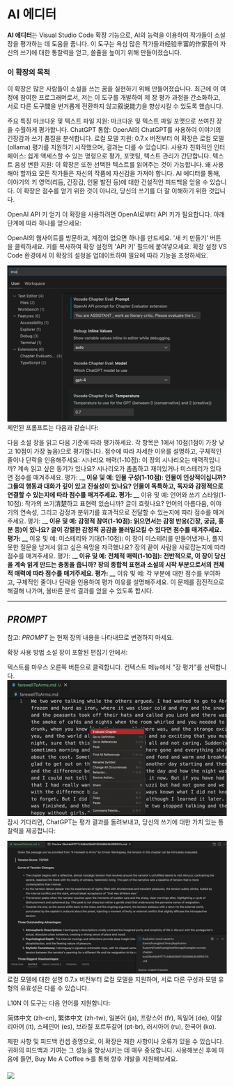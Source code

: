 # AI 에디터

**AI 에디터**는 Visual Studio Code 확장 기능으로, AI의 능력을 이용하여 작가들이 소설 장을 평가하는 데 도움을 줍니다. 이 도구는 욕심 많은 작가들과经验丰富的作家들이 자신의 쓰기에 대한 통찰력을 얻고, 쓸줄을 높이기 위해 만들어졌습니다.

### 이 확장의 목적

이 확장은 많은 사람들이 소설을 쓰는 꿈을 실현하기 위해 만들어졌습니다. 최근에 이 여정에 참여한 프로그래머로서, 저는 이 도구를 개발하여 제 장 평가 과정을 간소화하고, 서로 다른 도구間을 번거롭게 전환하지 않고叙说能力을 향상시킬 수 있도록 했습니다.

주요 특징
마크다운 및 텍스트 파일 지원: 마크다운 및 텍스트 파일 포맷으로 쓰여진 장을 수월하게 평가합니다.
ChatGPT 통합: OpenAI의 ChatGPT를 사용하여 이야기의 긴장감과 쓰기 품질을 분석합니다.
로컬 모델 지원: 0.7.x 버전부터 이 확장은 로컬 모델(ollama) 평가를 지원하기 시작했으며, 결과는 다를 수 있습니다.
사용자 친화적인 인터페이스: 쉽게 액세스할 수 있는 명령으로 평가, 포맷팅, 텍스트 관리가 간단합니다.
텍스트 음성 변환 지원: 이 확장은 또한 선택한 텍스트를 읽어주는 것이 가능합니다.
왜 사용해야 할까요
모든 작가들은 자신의 작품에 자신감을 가져야 합니다. AI 에디터를 통해, 이야기의 키 영역(리듬, 긴장감, 인물 발전 등)에 대한 건설적인 피드백을 얻을 수 있습니다. 이 확장은 점수를 얻기 위한 것이 아니라, 당신의 쓰기를 더 잘 이해하기 위한 것입니다.

OpenAI API 키 얻기
이 확장을 사용하려면 OpenAI로부터 API 키가 필요합니다. 아래 단계에 따라 하나를 얻으세요:

OpenAI의 웹사이트를 방문하고, 계정이 없으면 하나를 만드세요.
'새 키 만들기' 버튼을 클릭하세요.
키를 복사하여 확장 설정의 'API 키' 필드에 붙여넣으세요.
확장 설정
VS Code 환경에서 이 확장의 설정을 업데이트하여 필요에 따라 기능을 조정하세요.

<img src="resources/setup.png" alt="설정" />
제안된 프롬프트는 다음과 같습니다:

다음 소설 장을 읽고 다음 기준에 따라 평가하세요. 각 항목은 1에서 10점(1점이 가장 낮고 10점이 가장 높음)으로 평가합니다. 점수에 따라 자세한 이유를 설명하고, 구체적인 줄이나 단락을 인용해주세요:
시나리오 매력(1-10점): 이 장의 시나리오는 매력적입니까? 계속 읽고 싶은 동기가 있나요? 시나리오가 촘촘하고 재미있거나 미스테리가 있다면 점수를 매겨주세요. 평가: \_**\_ 이유 및 예:
인물 구성(1-10점): 인물이 인상적이십니까? 그들의 행동과 대화가 깊이 있고 진실성이 있나요? 인물이 독특하고, 독자와 감정적으로 연결할 수 있는지에 따라 점수를 매겨주세요. 평가: \_\_** 이유 및 예:
언어와 쓰기 스타일(1-10점): 작가의 쓰기清楚하고 표현력 있습니까? 글이 흐릿나요? 언어의 아름다움, 이야기의 연속성, 그리고 감정과 분위기를 효과적으로 전달할 수 있는지에 따라 점수를 매겨주세요. 평가: \_**\_ 이유 및 예:
감정적 참여(1-10점): 읽으면서는 감정 반응(긴장, 궁금, 흥분 등)이 있나요? 글이 강렬한 감정적 공감을 불러일으킬 수 있다면 점수를 매겨주세요. 평가: \_\_** 이유 및 예:
미스테리와 기대(1-10점): 이 장이 미스테리를 만들어냈거나, 풀지 못한 질문을 남겨서 읽고 싶은 욕망을 자극했나요? 장의 끝이 사람을 사로잡는지에 따라 점수를 매겨주세요. 평가: \_**\_ 이유 및 예:
전체적 매력(1-10점): 전반적으로, 이 장이 당신을 계속 읽게 만드는 충동을 줍니까? 장의 종합적 표현과 소설의 시작 부분으로서의 전체적 매력에 따라 점수를 매겨주세요. 평가: \_\_** 이유 및 예:
각 부분에 대한 점수를 부여하고, 구체적인 줄이나 단락을 인용하여 평가 이유를 설명해주세요. 이 문제를 점진적으로 해결해 나가며, 올바른 분석 결과를 얻을 수 있도록 합시다.

---

## $PROMPT$

참고: $PROMPT$ 는 현재 장의 내용을 나타내므로 변경하지 마세요.

확장 사용 방법
소설 장이 포함된 편집기 안에서:

텍스트를 마우스 오른쪽 버튼으로 클릭합니다.
컨텍스트 메뉴에서 "장 평가"를 선택합니다.
<img src="resources/evaluate.png" alt="장 평가" />
잠시 기다리면, ChatGPT는 평가 결과를 돌려보내고, 당신의 쓰기에 대한 가치 있는 통찰력을 제공합니다:

<img src="resources/evaluation_reslult.png" alt="평가 결과" />
로컬 모델에 대한 설명
0.7.x 버전부터 로컬 모델을 지원하며, 서로 다른 구성과 모델 유형의 유효성은 다를 수 있습니다.

L10N
이 도구는 다음 언어를 지원합니다:

简体中文 (zh-cn), 繁体中文 (zh-tw), 일본어 (ja), 프랑스어 (fr), 독일어 (de), 이탈리아어 (it), 스페인어 (es), 브라질 포르투갈어 (pt-br), 러시아어 (ru), 한국어 (ko).

제한 사항 및 피드백
컨셉 증명으로, 이 확장은 제한 사항이나 오류가 있을 수 있습니다. 귀하의 피드백과 기여는 그 성능을 향상시키는 데 매우 중요합니다. 사용해보신 후에 마음에 들면, Buy Me A Coffee ☕️를 통해 향후 개발을 지원해보세요.

<div > <a href="https://www.buymeacoffee.com/huangjien" target="_blank" style="display: inline-block;"> <img src="https://img.shields.io/badge/Donate-Buy%20Me%20A%20Coffee-orange.svg?style=flat-square&logo=buymeacoffee" align="center" /> </a> </div> <br />
